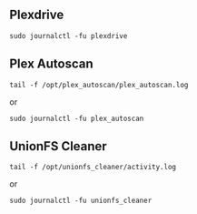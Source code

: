 ## Plexdrive

```
sudo journalctl -fu plexdrive
```

## Plex Autoscan

```
tail -f /opt/plex_autoscan/plex_autoscan.log
```

or

```
sudo journalctl -fu plex_autoscan
```

## UnionFS Cleaner

```
tail -f /opt/unionfs_cleaner/activity.log
```

or

```
sudo journalctl -fu unionfs_cleaner
```
